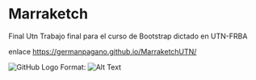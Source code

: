 # Marraketch
Final Utn 
Trabajo final para el curso de Bootstrap dictado en UTN-FRBA


enlace https://germanpagano.github.io/MarraketchUTN/


![GitHub Logo](/images/logo.png)
Format: ![Alt Text](url)
